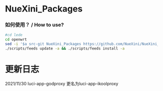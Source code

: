 # NueXini_Packages
### 如何使用？ / How to use?
```bash
#cd lede
cd openwrt
sed -i '$a src-git NueXini_Packages https://github.com/NueXini/NueXini_Packages.git' feeds.conf.default
./scripts/feeds update -a && ./scripts/feeds install -a
```

# 更新日志
2021/11/30 luci-app-godproxy 更名为luci-app-ikoolproxy
